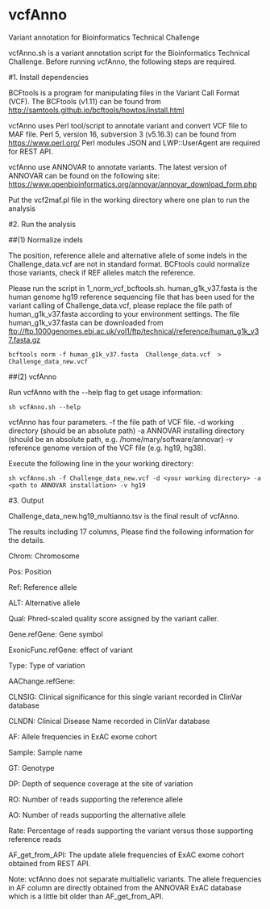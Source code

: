 # vcfAnno
Variant annotation for Bioinformatics Technical Challenge

vcfAnno.sh is a variant annotation script for the Bioinformatics Technical Challenge.
Before running vcfAnno, the following steps are required.


#1. Install dependencies

BCFtools is a program for manipulating files in the Variant Call Format (VCF).
The BCFtools (v1.11) can be found from http://samtools.github.io/bcftools/howtos/install.html

vcfAnno uses Perl tool/script to annotate variant and convert VCF file to MAF file.
Perl 5, version 16, subversion 3 (v5.16.3) can be found from https://www.perl.org/
Perl modules JSON and LWP::UserAgent are required for REST API.


vcfAnno use ANNOVAR to annotate variants. The latest version of ANNOVAR can be found on the following site:
https://www.openbioinformatics.org/annovar/annovar_download_form.php

Put the vcf2maf.pl file in the working directory where one plan to run the analysis


#2. Run the analysis

##(1) Normalize indels

The position, reference allele and alternative allele of some indels in the Challenge_data.vcf are not in standard format. BCFtools could normalize those variants, check if REF alleles match the reference.

Please run the script in 1_norm_vcf_bcftools.sh. human_g1k_v37.fasta is the human genome hg19 reference sequencing file that has been used for the variant calling of Challenge_data.vcf, please replace the file path of human_g1k_v37.fasta according to your environment settings. 
The file human_g1k_v37.fasta can be downloaded from ftp://ftp.1000genomes.ebi.ac.uk/vol1/ftp/technical/reference/human_g1k_v37.fasta.gz

```
bcftools norm -f human_g1k_v37.fasta  Challenge_data.vcf  > Challenge_data_new.vcf
```

##(2) vcfAnno

Run vcfAnno with the --help flag to get usage information:

```
sh vcfAnno.sh --help
```

vcfAnno has four parameters.
-f the file path of VCF file.
-d working directory (should be an absolute path)
-a ANNOVAR installing directory (should be an absolute path, e.g. /home/mary/software/annovar)
-v reference genome version of the VCF file (e.g. hg19, hg38).

Execute the following line in the your working directory:
```
sh vcfAnno.sh -f Challenge_data_new.vcf -d <your working directory> -a <path to ANNOVAR installation> -v hg19
```

#3. Output

Challenge_data_new.hg19_multianno.tsv is the final result of vcfAnno.

The results including 17 columns, Please find the following information for the details.

Chrom: Chromosome

Pos: Position

Ref: Reference allele

ALT: Alternative allele

Qual: Phred-scaled quality score assigned by the variant caller.

Gene.refGene: Gene symbol

ExonicFunc.refGene: effect of variant

Type: Type of variation

AAChange.refGene:

CLNSIG: Clinical significance for this single variant recorded in ClinVar database

CLNDN: Clinical Disease Name recorded in ClinVar database

AF: Allele frequencies in ExAC exome cohort

Sample: Sample name

GT: Genotype

DP: Depth of sequence coverage at the site of variation

RO: Number of reads supporting the reference allele

AO: Number of reads supporting the alternative allele

Rate: Percentage of reads supporting the variant versus those supporting reference reads

AF_get_from_API: The update allele frequencies of ExAC exome cohort obtained from REST API.




Note: vcfAnno does not separate multiallelic variants. The allele frequencies in AF column are directly obtained from the ANNOVAR ExAC database which is a little bit older than AF_get_from_API.
